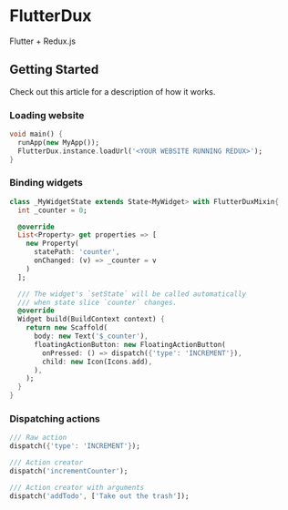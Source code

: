 # FlutterDux

Flutter + Redux.js

## Getting Started

Check out this article for a description of how it works.

### Loading website

```dart
void main() {
  runApp(new MyApp());
  FlutterDux.instance.loadUrl('<YOUR WEBSITE RUNNING REDUX>');
}
```

### Binding widgets

```dart
class _MyWidgetState extends State<MyWidget> with FlutterDuxMixin{
  int _counter = 0;

  @override
  List<Property> get properties => [
    new Property(
      statePath: 'counter',
      onChanged: (v) => _counter = v
    )
  ];

  /// The widget's `setState` will be called automatically
  /// when state slice `counter` changes.
  @override
  Widget build(BuildContext context) {
    return new Scaffold(
      body: new Text('$_counter'),
      floatingActionButton: new FloatingActionButton(
        onPressed: () => dispatch({'type': 'INCREMENT'}),
        child: new Icon(Icons.add),
      ),
    );
  }
}
 ```

### Dispatching actions

```dart
/// Raw action
dispatch({'type': 'INCREMENT'});

/// Action creator
dispatch('incrementCounter');

/// Action creator with arguments
dispatch('addTodo', ['Take out the trash']);
 ```

